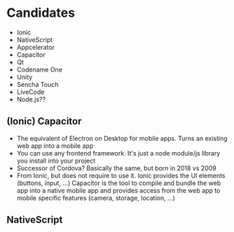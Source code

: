 # Candidates
- Ionic
- NativeScript
- Appcelerator
- Capacitor
- Qt
- Codename One
- Unity
- Sencha Touch
- LiveCode
- Node.js??

## (Ionic) Capacitor
- The equivalent of Electron on Desktop for mobile apps. Turns an existing web app into a mobile app
- You can use any frontend framework. It's just a node module/js library you install into your project
- Successor of Cordova? Basically the same, but born in 2018 vs 2009
- From Ionic, but does not require to use it. Ionic provides the UI elements (buttons, input, ...) Capacitor is the tool to compile and bundle the web app into a native mobile app and provides access from the web app to mobile specific features (camera, storage, location, ...)

## NativeScript

